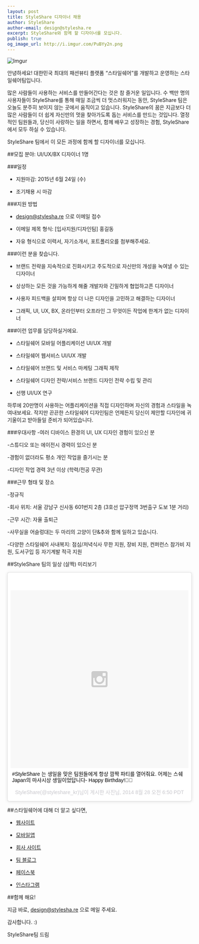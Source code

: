 ```yaml
---
layout: post
title: StyleShare 디자이너 채용
author: StyleShare
author-email: design@stylesha.re
excerpt: StyleShare와 함께 할 디자이너를 모십니다.
publish: true
og_image_url: http://i.imgur.com/PuBYy2n.png
---
```


![Imgur](http://i.imgur.com/PuBYy2n.png)

안녕하세요! 대한민국 최대의 패션뷰티 플랫폼 “스타일쉐어”를 개발하고 운영하는 스타일쉐어팀입니다.

많은 사람들이 사용하는 서비스를 만들어간다는 것은 참 즐거운 일입니다. 수 백만 명의 사용자들이 StyleShare를 통해 매일 조금씩 더 멋스러워지는 동안, StyleShare 팀은 오늘도 분주히 보이지 않는 곳에서 움직이고 있습니다. StyleShare의 꿈은 지금보다 더 많은 사람들이 더 쉽게 자신만의 멋을 찾아가도록 돕는 서비스를 만드는 것입니다. 열정적인 팀원들과, 당신이 사랑하는 일을 하면서, 함께 배우고 성장하는 경험, StyleShare에서 모두 하실 수 있습니다.

StyleShare 팀에서 이 모든 과정에 함께 할 디자이너를 모십니다.

##모집 분야: UI/UX/BX 디자이너 1명

###일정

- 지원마감: 2015년 6월 24일 (수)

- 조기채용 시 마감

###지원 방법
- design@stylesha.re 으로 이메일 접수

- 이메일 제목 형식: [입사지원/디자인팀] 홍길동

- 자유 형식으로 이력서, 자기소개서, 포트폴리오를 첨부해주세요.

###이런 분을 찾습니다.

- 브랜드 전략을 지속적으로 진화시키고 주도적으로 자신만의 개성을 녹여낼 수 있는 디자이너

- 상상하는 모든 것을 가능하게 해줄 개발자와 긴밀하게 협업하고픈 디자이너

- 사용자 피드백을 살피며 항상 더 나은 디자인을 고민하고 해결하는 디자이너

- 그래픽, UI, UX, BX, 온라인부터 오프라인 그 무엇이든 작업에 한계가 없는 디자이너

###이런 업무를 담당하실거에요.

- 스타일쉐어 모바일 어플리케이션 UI/UX 개발

- 스타일쉐어 웹서비스 UI/UX 개발

- 스타일쉐어 브랜드 및 서비스 마케팅 그래픽 제작

- 스타일쉐어 디자인 전략/서비스 브랜드 디자인 전략 수립 및 관리

- 선행 UI/UX 연구

하루에 20만명이 사용하는 어플리케이션을 직접 디자인하며 자신의 경험과 스타일을 녹여내보세요. 작지만 끈끈한 스타일쉐어 디자인팀은 언제든지 당신이 제안할 디자인에 귀기울이고 받아들일 준비가 되어있습니다.

###우대사항
-여러 디바이스 환경의 UI, UX 디자인 경험이 있으신 분

-스튜디오 또는 에이전시 경력이 있으신 분

-경험이 없더라도 평소 개인 작업을 즐기시는 분

-디자인 작업 경력 3년 이상 (학력/전공 무관)


###근무 형태 및 장소

-정규직

-회사 위치: 서울 강남구 신사동 601번지 2층 (3호선 압구정역 3번출구 도보 1분 거리)

-근무 시간: 자율 출퇴근

-사무실을 어슬렁대는 두 마리의 고양이 단&추와 함께 일하고 있습니다.

-다양한 스타일쉐어 사내복지: 점심/저녁식사 무한 지원, 장비 지원, 컨퍼런스 참가비 지원, 도서구입 등 자기계발 적극 지원 


##StyleShare 팀의 일상 (살짝) 미리보기

<blockquote class="instagram-media" data-instgrm-captioned data-instgrm-version="4" style=" background:#FFF; border:0; border-radius:3px; box-shadow:0 0 1px 0 rgba(0,0,0,0.5),0 1px 10px 0 rgba(0,0,0,0.15); margin: 1px; max-width:658px; padding:0; width:99.375%; width:-webkit-calc(100% - 2px); width:calc(100% - 2px);"><div style="padding:8px;"> <div style=" background:#F8F8F8; line-height:0; margin-top:40px; padding:50% 0; text-align:center; width:100%;"> <div style=" background:url(data:image/png;base64,iVBORw0KGgoAAAANSUhEUgAAACwAAAAsCAMAAAApWqozAAAAGFBMVEUiIiI9PT0eHh4gIB4hIBkcHBwcHBwcHBydr+JQAAAACHRSTlMABA4YHyQsM5jtaMwAAADfSURBVDjL7ZVBEgMhCAQBAf//42xcNbpAqakcM0ftUmFAAIBE81IqBJdS3lS6zs3bIpB9WED3YYXFPmHRfT8sgyrCP1x8uEUxLMzNWElFOYCV6mHWWwMzdPEKHlhLw7NWJqkHc4uIZphavDzA2JPzUDsBZziNae2S6owH8xPmX8G7zzgKEOPUoYHvGz1TBCxMkd3kwNVbU0gKHkx+iZILf77IofhrY1nYFnB/lQPb79drWOyJVa/DAvg9B/rLB4cC+Nqgdz/TvBbBnr6GBReqn/nRmDgaQEej7WhonozjF+Y2I/fZou/qAAAAAElFTkSuQmCC); display:block; height:44px; margin:0 auto -44px; position:relative; top:-22px; width:44px;"></div></div> <p style=" margin:8px 0 0 0; padding:0 4px;"> <a href="https://instagram.com/p/sPoZx0GOek/" style=" color:#000; font-family:Arial,sans-serif; font-size:14px; font-style:normal; font-weight:normal; line-height:17px; text-decoration:none; word-wrap:break-word;" target="_top">#StyleShare 는 생일을 맞은 팀원들에게 항상 깜짝 파티를 열어줘요. 어제는 스쉐 Japan의 마사시상 생일이었답니다-  Happy Birthday!🎂🎁</a></p> <p style=" color:#c9c8cd; font-family:Arial,sans-serif; font-size:14px; line-height:17px; margin-bottom:0; margin-top:8px; overflow:hidden; padding:8px 0 7px; text-align:center; text-overflow:ellipsis; white-space:nowrap;">StyleShare(@styleshare_kr)님이 게시한 사진님, <time style=" font-family:Arial,sans-serif; font-size:14px; line-height:17px;" datetime="2014-08-28T13:50:01+00:00">2014  8월 28 오전 6:50 PDT</time></p></div></blockquote>
<script async defer src="//platform.instagram.com/en_US/embeds.js"></script>

##스타일쉐어에 대해 더 알고 싶다면,

- [웹사이트](http://www.stylesha.re)

- [모바일앱](http://stylesha.re/downloads)

- [회사 사이트](http://about.stylesha.re)

- [팀 블로그](http://styleshare.github.io)

- [페이스북](http://www.facebook.com/styleshareapp)

- [인스타그램](http://www.instagram.com/styleshare_kr)

##함께 해요!

지금 바로, design@stylesha.re 으로 메일 주세요.


감사합니다. :)

StyleShare팀 드림
